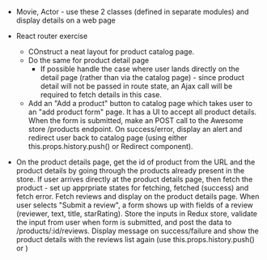 * Movie, Actor - use these 2 classes (defined in separate modules) and display details on a web page

* React router exercise
    - COnstruct a neat layout for product catalog page.
    - Do the same for product detail page
        - If possible handle the case where user lands directly on the detail page (rather than via the catalog page) - since product detail will not be passed in route state, an Ajax call will be required to fetch details in this case.
    - Add an "Add a product" button to catalog page which takes user to an "add product form" page. It has a UI to accept all product details. When the form is submitted, make an POST call to the Awesome store /products endpoint. On success/error, display an alert and redirect user back to catalog page (using either this.props.history.push() or Redirect component).

* On the product details page, get the id of product from the URL and the product details by going through the products already present in the store. If user arrives directly at the product details page, then fetch the product - set up apprpriate states for fetching, fetched (success) and fetch error.
Fetch reviews and display on the product details page. When user selects "Submit a review", a form shows up with fields of a review (reviewer, text, title, starRating). Store the inputs in Redux store, validate the input from user when form is submitted, and post the data to /products/:id/reviews. Display message on success/failure and show the product details with the reviews list again (use this.props.history.push() or <Redirect />)